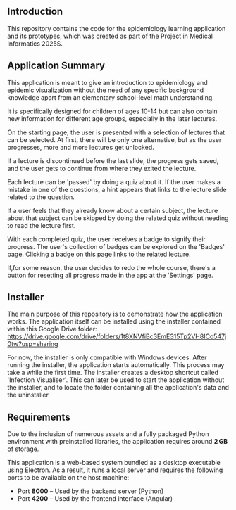 ## Introduction

This repository contains the code for the epidemiology learning application and its prototypes, which was created as part of the Project in Medical Informatics 2025S.

## Application Summary

This application is meant to give an introduction to epidemiology and epidemic visualization without the need of any specific background knowledge apart from an elementary school-level math understanding.

It is specifically designed for children of ages 10-14 but can also contain new information for different age groups, especially in the later lectures.

On the starting page, the user is presented with a selection of lectures that can be selected. At first, there will be only one alternative, but as the user progresses, more and more lectures get unlocked.

If a lecture is discontinued before the last slide, the progress gets saved, and the user gets to continue from where they exited the lecture.

Each lecture can be 'passed' by doing a quiz about it. If the user makes a mistake in  one of the questions, a hint appears that links to the lecture slide related to the question.

If a user feels that they already know about a certain subject, the lecture about that subject can be skipped by doing the related quiz without needing to read the lecture first.

With each completed quiz, the user receives a badge to signify their progress. The user's collection of badges can be explored on the 'Badges' page. Clicking a badge on this page links to the related lecture.

If,for some reason, the user decides to redo the whole course, there's a button for resetting all progress made in the app at the 'Settings' page.

## Installer

The main purpose of this repository is to demonstrate how the application works. The application itself can be installed using the installer contained within this Google Drive folder:
https://drive.google.com/drive/folders/1t8XNVfiBc3EmE315Tp2VH8ICo547j0tw?usp=sharing

For now, the installer is only compatible with Windows devices.
After running the installer, the application starts automatically. This process may take a while the first time.
The installer creates a desktop shortcut called 'Infection Visualiser'. This can later be used to start the application without the installer, and to locate the folder containing all the application's data and the uninstaller.

## Requirements
Due to the inclusion of numerous assets and a fully packaged Python environment with preinstalled libraries, the application requires around **2 GB** of storage.

This application is a web-based system bundled as a desktop executable using Electron. As a result, it runs a local server and requires the following ports to be available on the host machine:

- Port **8000** – Used by the backend server (Python)
- Port **4200** – Used by the frontend interface (Angular)

